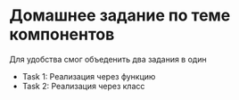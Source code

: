 # Домашнее задание по теме компонентов
Для удобства смог объеденить два задания в один

- Task 1: Реализация через функцию
- Task 2: Реализация через класс
